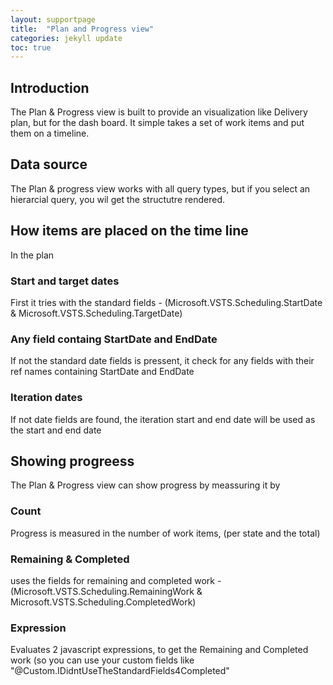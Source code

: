 ```yaml
---
layout: supportpage
title:  "Plan and Progress view"
categories: jekyll update
toc: true
---
```


## Introduction 
The Plan & Progress view is built to provide an visualization like Delivery plan, but for the dash board. It simple takes a set of work items and put them on a timeline. 

## Data source 
The Plan & progress view works with all query types, but if you select an hierarcial query, you wil get the structutre rendered. 

## How items are placed on the time line
In the plan 
### Start and target dates 
First it tries with the standard fields - (Microsoft.VSTS.Scheduling.StartDate & Microsoft.VSTS.Scheduling.TargetDate)

### Any field containg StartDate and EndDate 
If not the standard date fields is pressent, it check for any fields with their ref names containing StartDate and EndDate

### Iteration dates
If not date fields are found, the iteration start and end date will be used as the start and end date 

## Showing progreess
The Plan & Progress view can show progress by meassuring it by 

### Count
Progress is measured in the number of work items, (per state and the total)

### Remaining & Completed 
uses the fields for remaining and completed work - (Microsoft.VSTS.Scheduling.RemainingWork & Microsoft.VSTS.Scheduling.CompletedWork)

### Expression 
Evaluates 2 javascript expressions, to get the Remaining and Completed work (so you can use your custom fields like "@Custom.IDidntUseTheStandardFields4Completed"


